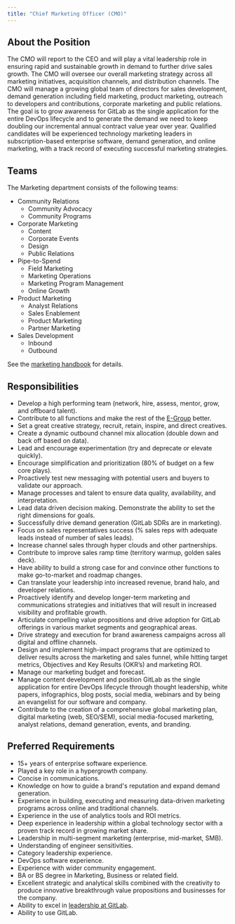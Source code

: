```yaml
---
title: "Chief Marketing Officer (CMO)"
---
```


## About the Position

The CMO will report to the CEO and will play a vital leadership role in ensuring rapid and sustainable growth in demand to further drive sales growth. The CMO will oversee our overall marketing strategy across all marketing initiatives, acquisition channels, and distribution channels. The CMO will manage a growing global team of directors for sales development, demand generation including field marketing, product marketing, outreach to developers and contributions, corporate marketing and public relations. The goal is to grow awareness for GitLab as the single application for the entire DevOps lifecycle and to generate the demand we need to keep doubling our incremental annual contract value year over year. Qualified candidates will be experienced technology marketing leaders in subscription-based enterprise software, demand generation, and online marketing, with a track record of executing successful marketing strategies.

## Teams

The Marketing department consists of the following teams:

- Community Relations
  - Community Advocacy
  - Community Programs
- Corporate Marketing
  - Content
  - Corporate Events
  - Design
  - Public Relations
- Pipe-to-Spend
  - Field Marketing
  - Marketing Operations
  - Marketing Program Management
  - Online Growth
- Product Marketing
  - Analyst Relations
  - Sales Enablement
  - Product Marketing
  - Partner Marketing
- Sales Development
  - Inbound
  - Outbound

See the [marketing handbook](https://about.gitlab.com/handbook/marketing/) for details.

## Responsibilities

- Develop a high performing team (network, hire, assess, mentor, grow, and offboard talent).
- Contribute to all functions and make the rest of the [E-Group](https://about.gitlab.com/company/team/structure/#e-group) better.
- Set a great creative strategy, recruit, retain, inspire, and direct creatives.
- Create a dynamic outbound channel mix allocation (double down and back off based on data).
- Lead and encourage experimentation (try and deprecate or elevate quickly).
- Encourage simplification and prioritization (80% of budget on a few core plays).
- Proactively test new messaging with potential users and buyers to validate our approach.
- Manage processes and talent to ensure data quality, availability, and interpretation.
- Lead data driven decision making. Demonstrate the ability to set the right dimensions for goals.
- Successfully drive demand generation (GitLab SDRs are in marketing).
- Focus on sales representatives success (% sales reps with adequate leads instead of number of sales leads).
- Increase channel sales through hyper clouds and other partnerships.
- Contribute to improve sales ramp time (territory warmup, golden sales deck).
- Have ability to build a strong case for and convince other functions to make go-to-market and roadmap changes.
- Can translate your leadership into increased revenue, brand halo, and developer relations.
- Proactively identify and develop longer-term marketing and communications strategies and initiatives that will result in increased visibility and profitable growth.
- Articulate compelling value propositions and drive adoption for GitLab offerings in various market segments and geographical areas.
- Drive strategy and execution for brand awareness campaigns across all digital and offline channels.
- Design and implement high-impact programs that are optimized to deliver results across the marketing and sales funnel, while hitting target metrics, Objectives and Key Results (OKR’s) and marketing ROI.
- Manage our marketing budget and forecast.
- Manage content development and position GitLab as the single application for entire DevOps lifecycle through thought leadership, white papers, infographics, blog posts, social media, webinars and by being an evangelist for our software and company.
- Contribute to the creation of a comprehensive global marketing plan, digital marketing (web, SEO/SEM), social media-focused marketing, analyst relations, demand generation, events, and branding.


## Preferred Requirements

- 15+ years of enterprise software experience.
- Played a key role in a hypergrowth company.
- Concise in communications.
- Knowledge on how to guide a brand's reputation and expand demand generation.
- Experience in building, executing and measuring data-driven marketing programs across online and traditional channels.
- Experience in the use of analytics tools and ROI metrics.
- Deep experience in leadership within a global technology sector with a proven track record in growing market share.
- Leadership in multi-segment marketing (enterprise, mid-market, SMB).
- Understanding of engineer sensitivities.
- Category leadership experience.
- DevOps software experience.
- Experience with wider community engagement.
- BA or BS degree in Marketing, Business or related field.
- Excellent strategic and analytical skills combined with the creativity to produce innovative breakthrough value propositions and businesses for the company.
- Ability to excel in [leadership at GitLab](https://about.gitlab.com/company/team/structure/#e-group).
- Ability to use GitLab.
